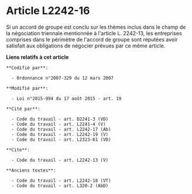 # Article L2242-16

Si un accord de groupe est conclu sur les thèmes inclus dans le champ de la négociation triennale mentionnée à l'article L.
2242-13, les entreprises comprises dans le périmètre de l'accord de groupe sont réputées avoir satisfait aux obligations de
négocier prévues par ce même article.

**Liens relatifs à cet article**

	**Codifié par**:

	  - Ordonnance n°2007-329 du 12 mars 2007

	**Modifié par**:

	  - Loi n°2015-994 du 17 août 2015 - art. 19

	**Cité par**:

	  - Code du travail - art. D2241-3 (VD)
	  - Code du travail - art. L2241-4 (V)
	  - Code du travail - art. L2242-17 (Ab)
	  - Code du travail - art. L2242-19 (V)
	  - Code du travail - art. L2323-61 (VD)

	**Cite**:

	  - Code du travail - art. L2242-13 (V)

	**Anciens textes**:

	  - Code du travail - art. L2242-18 (VT)
	  - Code du travail - art. L320-2 (AbD)
